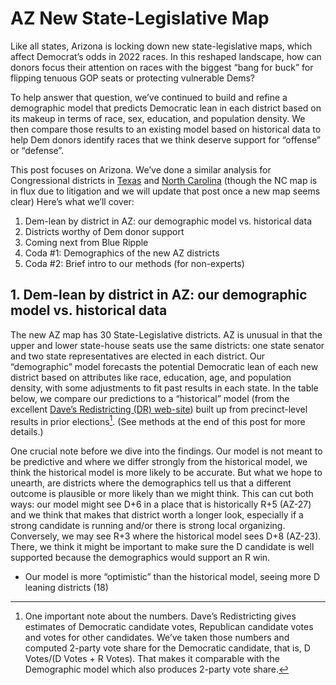 # AZ New State-Legislative Map

Like all states, Arizona is locking down new state-legislative maps,
which affect
Democrat’s odds in 2022 races.
In this reshaped landscape,
how can donors focus their attention on races with the biggest “bang for buck”
for flipping tenuous GOP seats or protecting vulnerable Dems?

To help answer that question, we’ve continued to build and refine
a demographic
model that predicts Democratic lean in each district based on its
makeup in terms of race, sex, education, and population density.
We then compare those results to an existing model based on historical
data to help Dem donors identify races that we think deserve support
for “offense” or “defense”.

This post focuses on Arizona. We’ve done a similar
analysis for Congressional districts in [Texas][TXPost] and
[North Carolina][NCPost] (though the NC map is in flux due to litigation and we
will update that post once a new map seems clear)
Here’s what we’ll cover:

[TXPost]: https://blueripple.github.io/research/NewMaps/TX_Congressional/post.html
[NCPost]: https://blueripple.github.io/research/NewMaps/NC_Congressional/post.html

1. Dem-lean by district in AZ: our demographic model vs. historical data
2. Districts worthy of Dem donor support
3. Coming next from Blue Ripple
4. Coda #1: Demographics of the new AZ districts
5. Coda #2: Brief intro to our methods (for non-experts)

## 1. Dem-lean by district in AZ: our demographic model vs. historical data

The new AZ map has 30 State-Legislative districts.  AZ is unusual in that
the upper and lower state-house seats use the same districts: one state senator
and two state representatives are elected in each district.
Our “demographic” model forecasts the potential Democratic lean of each
new district based on attributes like race, education, age, and
population density, with some adjustments to fit past results in each state.
In the table below,
we compare our predictions to a “historical” model (from the excellent
[Dave’s Redistricting (DR) web-site][DavesR]) built up from precinct-level
results in prior elections[^voteShare]. (See methods at the end of this post for more details.)

[DavesR]: https://davesredistricting.org/maps#aboutus

[^voteShare]: One important note about the numbers. Dave’s Redistricting gives
estimates of Democratic candidate votes, Republican candidate votes and votes
for other candidates.  We’ve taken those numbers and computed 2-party vote share
for the Democratic candidate, that is, D Votes/(D Votes + R Votes). That makes it
comparable with the Demographic model which also produces 2-party vote share.

One crucial note before we dive into the findings.  Our model is not meant to be predictive
and where we differ strongly from the historical model, we think the historical model is more
likely to be accurate.  But what we hope to unearth, are districts where the demographics tell
us that a different outcome is plausible or more likely than we might think.  This can cut both
ways: our model might see D+6 in a place that is historically R+5 (AZ-27) and we think that makes
that district worth a longer look, especially if a strong candidate is running and/or there is
strong local organizing.  Conversely, we may see R+3 where the historical model sees D+8 (AZ-23).
There, we think it might be important to make sure the D candidate is well supported because the
demographics would support an R win.

- Our model is more “optimistic” than the historical model, seeing more D leaning
districts (18)
